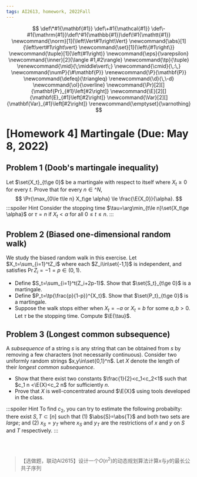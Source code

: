 ```yaml
---
tags: AI2613, homework, 2022Fall
---
```


$$
\def\*#1{\mathbf{#1}} \def\+#1{\mathcal{#1}} 
\def\-#1{\mathrm{#1}}\def\^#1{\mathbb{#1}}\def\!#1{\mathtt{#1}}
\newcommand{\norm}[1]{\left\Vert#1\right\Vert}
\newcommand{\abs}[1]{\left\vert#1\right\vert}
\newcommand{\set}[1]{\left\{#1\right\}}
\newcommand{\tuple}[1]{\left(#1\right)} \newcommand{\eps}{\varepsilon}
\newcommand{\inner}[2]{\langle #1,#2\rangle} \newcommand{\tp}{\tuple}
\renewcommand{\mid}{\;\middle\vert\;} \newcommand{\cmid}{\,:\,}
\newcommand{\numP}{\#\mathbf{P}} \renewcommand{\P}{\mathbf{P}}
\newcommand{\defeq}{\triangleq} \renewcommand{\d}{\,\-d}
\newcommand{\ol}{\overline}
\newcommand{\Pr}[2][]{\mathbf{Pr}_{#1}\left[#2\right]}
\newcommand{\E}[2][]{\mathbf{E}_{#1}\left[#2\right]}
\newcommand{\Var}[2][]{\mathbf{Var}_{#1}\left[#2\right]}
\renewcommand{\emptyset}{\varnothing}
$$

# [Homework 4] Martingale (Due: May 8, 2022)

## Problem 1 (Doob's martingale inequality)

Let $\set{X_t}_{t\ge 0}$ be a martingale with respect to itself where $X_t\ge 0$ for every $t$. Prove that for every $n\in\^N$, 
$$
\Pr{\max_{0\le t\le n} X_t\ge \alpha} \le \frac{\E{X_0}}{\alpha}.
$$
:::spoiler Hint
Consider the stopping time $\tau=\arg\min_{t\le n}\set{X_t\ge \alpha}$ or $\tau=n$ if $X_t<\alpha$ for all $0\le t\le n$.
:::

## Problem 2 (Biased one-dimensional random walk)

We study the biased random walk in this exercise. Let $X_t=\sum_{i=1}^tZ_i$ where each $Z_i\in\set{-1,1}$ is independent, and satisfies $\Pr{Z_i=-1}=p\in(0,1)$. 
* Define $S_t=\sum_{i=1}^t(Z_i+2p-1)$. Show that $\set{S_t}_{t\ge 0}$ is a martingale.
* Define $P_t=\tp{\frac{p}{1-p}}^{X_t}$. Show that $\set{P_t}_{t\ge 0}$ is a martingale.
* Suppose the walk stops either when $X_t=-a$ or $X_t=b$ for some $a,b>0$. Let $\tau$ be the stopping time. Compute $\E{\tau}$.

##  Problem 3 (Longest common subsequence)

A *subsequence* of a string $s$ is any string that can be obtained from $s$ by removing a few characters (not necessarily continuous). Consider two uniformly random strings $x,y\in\set{0,1}^n$. Let $X$ denote the length of their *longest common subsequence*.
* Show that there exist two constants $\frac{1}{2}<c_1<c_2<1$ such that $c_1 n <\E{X}<c_2 n$ for sufficiently $n$.
* Prove that $X$ is well-concentrated around $\E{X}$ using tools developed in the class.

:::spoiler Hint
To find $c_2$, you can try to estimate the following probabilty: there exist $S,T\subset [n]$ such that (1) $\abs{S}=\abs{T}$ and both two sets are *large*; and (2) $x_S = y_T$ where $x_S$ and $y_T$ are the restrictions of $x$ and $y$ on $S$ and $T$ respectively.
:::

<br></br>
>【选做题，联动AI2615】设计一个$O(n^2)$的动态规划算法计算$x$与$y$的最长公共子序列
